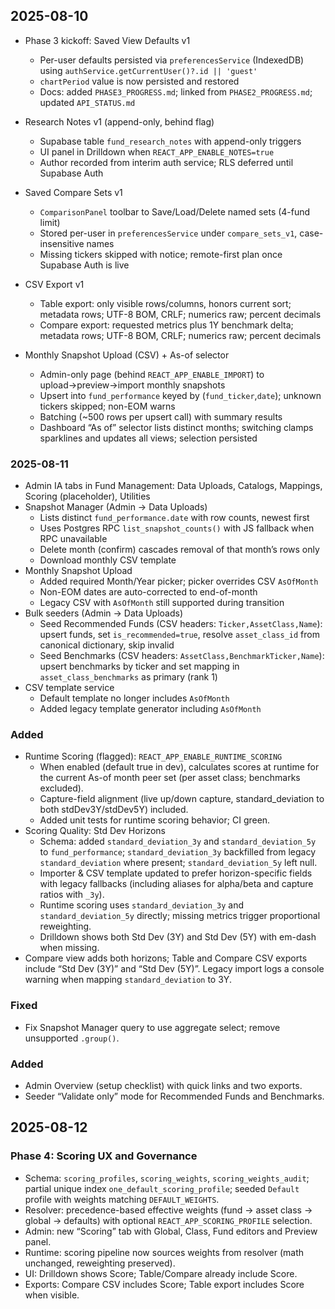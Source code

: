 ## 2025-08-10

- Phase 3 kickoff: Saved View Defaults v1
  - Per-user defaults persisted via `preferencesService` (IndexedDB) using `authService.getCurrentUser()?.id || 'guest'`
  - `chartPeriod` value is now persisted and restored
  - Docs: added `PHASE3_PROGRESS.md`; linked from `PHASE2_PROGRESS.md`; updated `API_STATUS.md`

- Research Notes v1 (append-only, behind flag)
  - Supabase table `fund_research_notes` with append-only triggers
  - UI panel in Drilldown when `REACT_APP_ENABLE_NOTES=true`
  - Author recorded from interim auth service; RLS deferred until Supabase Auth

- Saved Compare Sets v1
  - `ComparisonPanel` toolbar to Save/Load/Delete named sets (4-fund limit)
  - Stored per-user in `preferencesService` under `compare_sets_v1`, case-insensitive names
  - Missing tickers skipped with notice; remote-first plan once Supabase Auth is live

- CSV Export v1
  - Table export: only visible rows/columns, honors current sort; metadata rows; UTF-8 BOM, CRLF; numerics raw; percent decimals
  - Compare export: requested metrics plus 1Y benchmark delta; metadata rows; UTF-8 BOM, CRLF; numerics raw; percent decimals

- Monthly Snapshot Upload (CSV) + As-of selector
  - Admin-only page (behind `REACT_APP_ENABLE_IMPORT`) to upload→preview→import monthly snapshots
  - Upsert into `fund_performance` keyed by (`fund_ticker`,`date`); unknown tickers skipped; non-EOM warns
  - Batching (~500 rows per upsert call) with summary results
  - Dashboard “As of” selector lists distinct months; switching clamps sparklines and updates all views; selection persisted

### 2025-08-11

- Admin IA tabs in Fund Management: Data Uploads, Catalogs, Mappings, Scoring (placeholder), Utilities
- Snapshot Manager (Admin → Data Uploads)
  - Lists distinct `fund_performance.date` with row counts, newest first
  - Uses Postgres RPC `list_snapshot_counts()` with JS fallback when RPC unavailable
  - Delete month (confirm) cascades removal of that month’s rows only
  - Download monthly CSV template
- Monthly Snapshot Upload
  - Added required Month/Year picker; picker overrides CSV `AsOfMonth`
  - Non-EOM dates are auto-corrected to end-of-month
  - Legacy CSV with `AsOfMonth` still supported during transition
- Bulk seeders (Admin → Data Uploads)
  - Seed Recommended Funds (CSV headers: `Ticker,AssetClass,Name`): upsert funds, set `is_recommended=true`, resolve `asset_class_id` from canonical dictionary, skip invalid
  - Seed Benchmarks (CSV headers: `AssetClass,BenchmarkTicker,Name`): upsert benchmarks by ticker and set mapping in `asset_class_benchmarks` as primary (rank 1)
- CSV template service
  - Default template no longer includes `AsOfMonth`
  - Added legacy template generator including `AsOfMonth`

### Added
- Runtime Scoring (flagged): `REACT_APP_ENABLE_RUNTIME_SCORING`
  - When enabled (default true in dev), calculates scores at runtime for the current As-of month peer set (per asset class; benchmarks excluded).
  - Capture-field alignment (live up/down capture, standard_deviation to both stdDev3Y/stdDev5Y) included.
  - Added unit tests for runtime scoring behavior; CI green.
 - Scoring Quality: Std Dev Horizons
   - Schema: added `standard_deviation_3y` and `standard_deviation_5y` to `fund_performance`; `standard_deviation_3y` backfilled from legacy `standard_deviation` where present; `standard_deviation_5y` left null.
   - Importer & CSV template updated to prefer horizon-specific fields with legacy fallbacks (including aliases for alpha/beta and capture ratios with `_3y`).
   - Runtime scoring uses `standard_deviation_3y` and `standard_deviation_5y` directly; missing metrics trigger proportional reweighting.
   - Drilldown shows both Std Dev (3Y) and Std Dev (5Y) with em-dash when missing.
  - Compare view adds both horizons; Table and Compare CSV exports include “Std Dev (3Y)” and “Std Dev (5Y)”. Legacy import logs a console warning when mapping `standard_deviation` to 3Y.

### Fixed
- Fix Snapshot Manager query to use aggregate select; remove unsupported `.group()`.

### Added
- Admin Overview (setup checklist) with quick links and two exports.
- Seeder “Validate only” mode for Recommended Funds and Benchmarks.

## 2025-08-12

### Phase 4: Scoring UX and Governance
- Schema: `scoring_profiles`, `scoring_weights`, `scoring_weights_audit`; partial unique index `one_default_scoring_profile`; seeded `Default` profile with weights matching `DEFAULT_WEIGHTS`.
- Resolver: precedence-based effective weights (fund → asset class → global → defaults) with optional `REACT_APP_SCORING_PROFILE` selection.
- Admin: new “Scoring” tab with Global, Class, Fund editors and Preview panel.
- Runtime: scoring pipeline now sources weights from resolver (math unchanged, reweighting preserved).
- UI: Drilldown shows Score; Table/Compare already include Score.
- Exports: Compare CSV includes Score; Table export includes Score when visible.

